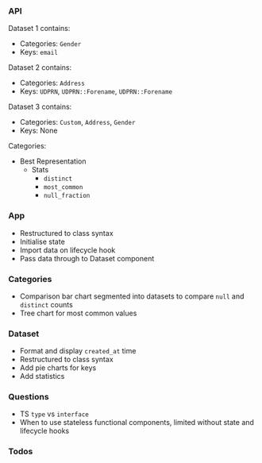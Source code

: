 ### API

Dataset 1 contains:
  - Categories: `Gender`
  - Keys: `email`

Dataset 2 contains:
  - Categories: `Address`
  - Keys: `UDPRN`, `UDPRN::Forename`, `UDPRN::Forename`

Dataset 3 contains:
  - Categories: `Custom`, `Address`, `Gender`
  - Keys: None

Categories:

- Best Representation
  - Stats
    - `distinct`
    - `most_common`
    - `null_fraction`

### App

- Restructured to class syntax
- Initialise state
- Import data on lifecycle hook
- Pass data through to Dataset component


### Categories

- Comparison bar chart segmented into datasets to compare `null` and `distinct` counts
- Tree chart for most common values


### Dataset

- Format and display `created_at` time
- Restructured to class syntax
- Add pie charts for keys
- Add statistics


### Questions

- TS `type` vs `interface`
- When to use stateless functional components, limited without state and lifecycle hooks


### Todos
